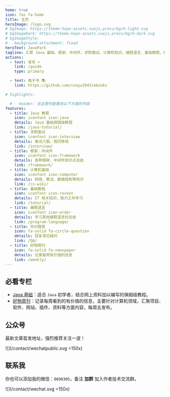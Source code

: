 ```yaml
---
home: true
icon: fas fa-home
title: 主页
heroImage: /logo.svg
# bgImage: https://theme-hope-assets.vuejs.press/bg/6-light.svg
# bgImageDark: https://theme-hope-assets.vuejs.press/bg/6-dark.svg
# bgImageStyle:
#   background-attachment: fixed
heroText: JavaPark
tagline: 汇聚 Java 基础、框架、中间件、求职面试、计算机知识、编程语言、基础教程、效率工具…
actions:
  - text: 发车 ➡️
    link: /guide
    type: primary

  - text: 电子书 📚
    link: https://github.com/cunyu1943/ebooks

# highlights:

  # - header: 在这里你能看到以下方面的内容
features:
  - title: Java 教程
    icon: iconfont icon-java
    details: Java 基础保姆级教程
    link: /java-tutorial/
  - title: 求职面试
    icon: iconfont icon-interview
    details: 面试八股、简历修改
    link: /interview/
  - title: 框架｜中间件
    icon: iconfont icon-framework
    details: 各种框架、中间件知识点总结
    link: /framework/
  - title: 计算机基础
    icon: iconfont icon-computer
    details: 网络、算法、数据结构等知识
    link: /cs-wiki/
  - title: 基础教程
    icon: iconfont icon-rocket
    details: IT 相关知识，助力工作学习
    link: /tutorial/
  - title: 编程语言
    icon: iconfont icon-order
    details: 学习其他编程语言的总结
    link: /program-language/
  - title: 你问我答
    icon: fa-solid fa-circle-question
    details: 回复常见疑问
    link: /QA/
  - title: 好物周刊
    icon: fa-solid fa-newspaper
    details: 记录每周有价值的信息
    link: /weekly/
---
```


## 必看专栏

-   [Java 基础](/java-tutorial/javase/20220701-intro-to-java/)：适合 `Java` 初学者，结合网上资料加以编写的保姆级教程。
-   [好物周刊](/weekly/2023/0415-0421/)：记录每周看到的有价值的信息，主要针对计算机领域，汇聚项目、软件、网站、插件、资料等方面内容，每周五发布。

## 公众号

最新文章首发地址，强烈推荐关注一波！

![](/contact/wechatpublic.svg =150x)

## 联系我

你也可以添加我的微信：`8698305`，备注 **加群** 加入作者技术交流群。

![](/contact/wechat.svg =150x)